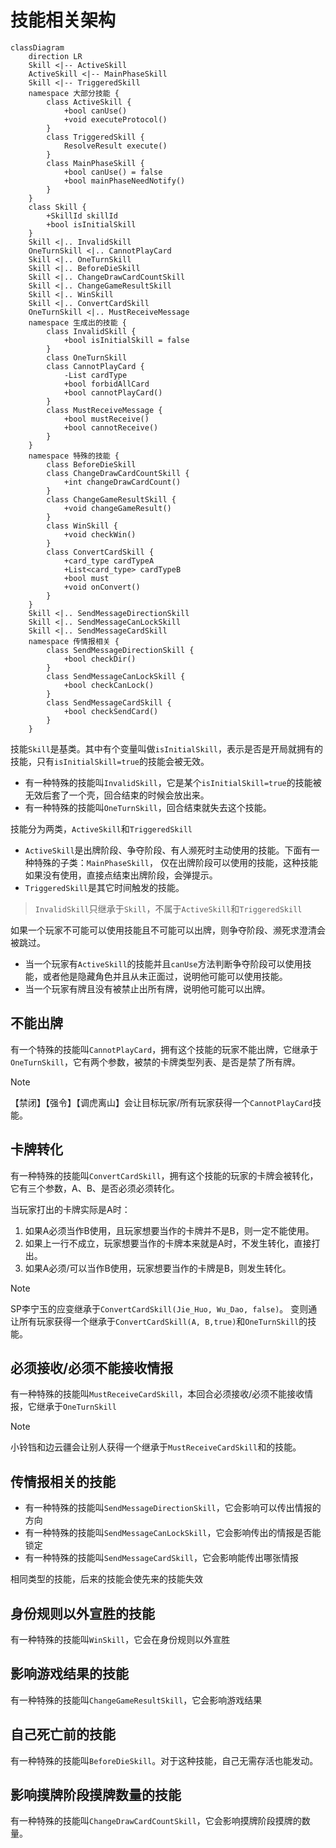 # 技能相关架构

```mermaid
classDiagram
    direction LR
    Skill <|-- ActiveSkill
    ActiveSkill <|-- MainPhaseSkill
    Skill <|-- TriggeredSkill
    namespace 大部分技能 {
        class ActiveSkill {
            +bool canUse()
            +void executeProtocol()
        }
        class TriggeredSkill {
            ResolveResult execute()
        }
        class MainPhaseSkill {
            +bool canUse() = false
            +bool mainPhaseNeedNotify()
        }
    }
    class Skill {
        +SkillId skillId
        +bool isInitialSkill
    }
    Skill <|.. InvalidSkill
    OneTurnSkill <|.. CannotPlayCard
    Skill <|.. OneTurnSkill
    Skill <|.. BeforeDieSkill
    Skill <|.. ChangeDrawCardCountSkill
    Skill <|.. ChangeGameResultSkill
    Skill <|.. WinSkill
    Skill <|.. ConvertCardSkill
    OneTurnSkill <|.. MustReceiveMessage
    namespace 生成出的技能 {
        class InvalidSkill {
            +bool isInitialSkill = false
        }
        class OneTurnSkill
        class CannotPlayCard {
            -List cardType
            +bool forbidAllCard
            +bool cannotPlayCard()
        }
        class MustReceiveMessage {
            +bool mustReceive()
            +bool cannotReceive()
        }
    }
    namespace 特殊的技能 {
        class BeforeDieSkill
        class ChangeDrawCardCountSkill {
            +int changeDrawCardCount()
        }
        class ChangeGameResultSkill {
            +void changeGameResult()
        }
        class WinSkill {
            +void checkWin()
        }
        class ConvertCardSkill {
            +card_type cardTypeA
            +List<card_type> cardTypeB
            +bool must
            +void onConvert()
        }
    }
    Skill <|.. SendMessageDirectionSkill
    Skill <|.. SendMessageCanLockSkill
    Skill <|.. SendMessageCardSkill
    namespace 传情报相关 {
        class SendMessageDirectionSkill {
            +bool checkDir()
        }
        class SendMessageCanLockSkill {
            +bool checkCanLock()
        }
        class SendMessageCardSkill {
            +bool checkSendCard()
        }
    }
```

技能`Skill`是基类。其中有个变量叫做`isInitialSkill`，表示是否是开局就拥有的技能，只有`isInitialSkill=true`的技能会被无效。

- 有一种特殊的技能叫`InvalidSkill`，它是某个`isInitialSkill=true`的技能被无效后套了一个壳，回合结束的时候会放出来。
- 有一种特殊的技能叫`OneTurnSkill`，回合结束就失去这个技能。

技能分为两类，`ActiveSkill`和`TriggeredSkill`

- `ActiveSkill`是出牌阶段、争夺阶段、有人濒死时主动使用的技能。下面有一种特殊的子类：`MainPhaseSkill`，
  仅在出牌阶段可以使用的技能，这种技能如果没有使用，直接点结束出牌阶段，会弹提示。
- `TriggeredSkill`是其它时间触发的技能。

> `InvalidSkill`只继承于`Skill`，不属于`ActiveSkill`和`TriggeredSkill`

如果一个玩家不可能可以使用技能且不可能可以出牌，则争夺阶段、濒死求澄清会被跳过。

- 当一个玩家有`ActiveSkill`的技能并且`canUse`方法判断争夺阶段可以使用技能，或者他是隐藏角色并且从未正面过，说明他可能可以使用技能。
- 当一个玩家有牌且没有被禁止出所有牌，说明他可能可以出牌。

## 不能出牌

有一个特殊的技能叫`CannotPlayCard`，拥有这个技能的玩家不能出牌，它继承于`OneTurnSkill`，它有两个参数，被禁的卡牌类型列表、是否是禁了所有牌。

> [!NOTE]
>  【禁闭】【强令】【调虎离山】会让目标玩家/所有玩家获得一个`CannotPlayCard`技能。

## 卡牌转化

有一种特殊的技能叫`ConvertCardSkill`，拥有这个技能的玩家的卡牌会被转化，它有三个参数，A、B、是否必须必须转化。

当玩家打出的卡牌实际是A时：

1. 如果A必须当作B使用，且玩家想要当作的卡牌并不是B，则一定不能使用。
2. 如果上一行不成立，玩家想要当作的卡牌本来就是A时，不发生转化，直接打出。
3. 如果A必须/可以当作B使用，玩家想要当作的卡牌是B，则发生转化。

> [!NOTE]
> SP李宁玉的应变继承于`ConvertCardSkill(Jie_Huo, Wu_Dao, false)`。
> 变则通让所有玩家获得一个继承于`ConvertCardSkill(A, B,true)`和`OneTurnSkill`的技能。

## 必须接收/必须不能接收情报

有一种特殊的技能叫`MustReceiveCardSkill`，本回合必须接收/必须不能接收情报，它继承于`OneTurnSkill`

> [!NOTE]
>  小铃铛和边云疆会让别人获得一个继承于`MustReceiveCardSkill`和的技能。

## 传情报相关的技能

- 有一种特殊的技能叫`SendMessageDirectionSkill`，它会影响可以传出情报的方向
- 有一种特殊的技能叫`SendMessageCanLockSkill`，它会影响传出的情报是否能锁定
- 有一种特殊的技能叫`SendMessageCardSkill`，它会影响能传出哪张情报

相同类型的技能，后来的技能会使先来的技能失效

## 身份规则以外宣胜的技能

有一种特殊的技能叫`WinSkill`，它会在身份规则以外宣胜

## 影响游戏结果的技能

有一种特殊的技能叫`ChangeGameResultSkill`，它会影响游戏结果

## 自己死亡前的技能

有一种特殊的技能叫`BeforeDieSkill`。对于这种技能，自己无需存活也能发动。

## 影响摸牌阶段摸牌数量的技能

有一种特殊的技能叫`ChangeDrawCardCountSkill`，它会影响摸牌阶段摸牌的数量。
